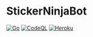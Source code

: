 # StickerNinjaBot

[![Go](https://github.com/M3chD09/StickerNinjaBot/actions/workflows/go.yml/badge.svg)](https://github.com/M3chD09/StickerNinjaBot/actions/workflows/go.yml)
[![CodeQL](https://github.com/M3chD09/StickerNinjaBot/actions/workflows/codeql-analysis.yml/badge.svg)](https://github.com/M3chD09/StickerNinjaBot/actions/workflows/codeql-analysis.yml)
[![Heroku](https://github.com/M3chD09/StickerNinjaBot/actions/workflows/heroku.yml/badge.svg)](https://github.com/M3chD09/StickerNinjaBot/actions/workflows/heroku.yml)
